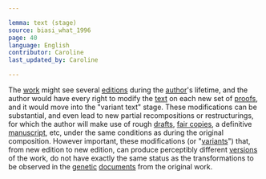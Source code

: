 ```yaml
---

lemma: text (stage)
source: biasi_what_1996
page: 40
language: English
contributor: Caroline
last_updated_by: Caroline

---
```


The [work](work.html) might see several [editions](editionCritical.html) during the [author](author.html)'s lifetime, and the author would have every right to modify the [text](text.html) on each new set of [proofs](proofs.html), and it would move into the "variant text" stage. These modifications can be substantial, and even lead to new partial recompositions or restructurings, for which the author will make use of rough [drafts](draft.html), [fair copies](fairCopy.html), a definitive [manuscript](manuscript.html), etc, under the same conditions as during the original composition. However important, these modifications (or "[variants](variant.html)") that, from new edition to new edition, can produce perceptibly different [versions](version.html) of the work, do not have exactly the same status as the transformations to be observed in the [genetic](genesis.htmls) [documents](document.html) from the original work.
